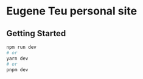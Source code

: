 # Eugene Teu personal site

## Getting Started

```bash
npm run dev
# or
yarn dev
# or
pnpm dev
```
